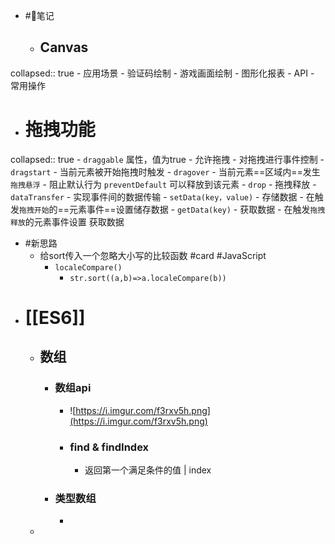 - #🌈笔记
	- ## Canvas
collapsed:: true
		- 应用场景
			- 验证码绘制
			- 游戏画面绘制
			- 图形化报表
		- API
		- 常用操作
- # 拖拽功能
collapsed:: true
	- `draggable` 属性，值为true
		- 允许拖拽
	- 对拖拽进行事件控制
		- `dragstart`
			- 当前元素被开始拖拽时触发
		- `dragover`
			- 当前元素==区域内==发生`拖拽悬浮`
			- 阻止默认行为 `preventDefault` 可以释放到该元素
		- `drop`
			- 拖拽释放
		- `dataTransfer`
			- 实现事件间的数据传输
			- `setData(key，value)`
				- 存储数据
				- 在触发`拖拽开始`的==元素事件==设置储存数据
			- `getData(key)`
				- 获取数据
				- 在触发`拖拽释放`的元素事件设置 获取数据
- #新思路
	- 给sort传入一个忽略大小写的比较函数 #card #JavaScript
		- `localeCompare()`
			- `str.sort((a,b)=>a.localeCompare(b))`
- # [[ES6]]
	- ## 数组
		- ### 数组api
			- ![https://i.imgur.com/f3rxv5h.png](https://i.imgur.com/f3rxv5h.png)
			- ### find  &  findIndex
				- 返回第一个满足条件的值 | index
		- ### 类型数组
			-
	-